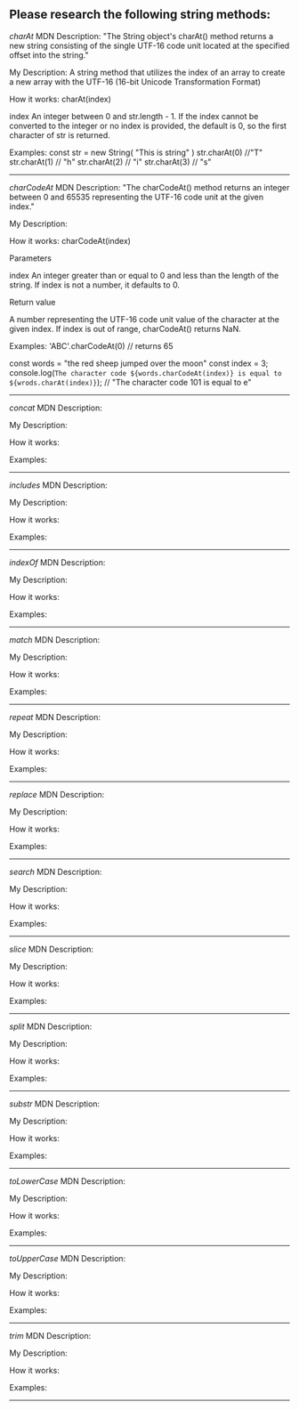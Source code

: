 ## Please research the following string methods:

_charAt_
MDN Description: "The String object's charAt() method returns a new string consisting of the single UTF-16 code unit located at the specified offset into the string."

My Description: A string method that utilizes the index of an array to create a new array with the UTF-16 (16-bit Unicode Transformation Format)

How it works:
charAt(index)

index
An integer between 0 and str.length - 1. If the index cannot be converted to the integer or no index is provided, the default is 0, so the first character of str is returned.

Examples:
const str = new String( "This is string" )
str.charAt(0) //"T"
str.charAt(1) // "h"
str.charAt(2) // "i"
str.charAt(3) // "s"

---

_charCodeAt_
MDN Description: "The charCodeAt() method returns an integer between 0 and 65535 representing the UTF-16 code unit at the given index."

My Description:

How it works:
charCodeAt(index)

Parameters

index
An integer greater than or equal to 0 and less than the length of the string. If index is not a number, it defaults to 0.

Return value

A number representing the UTF-16 code unit value of the character at the given index. If index is out of range, charCodeAt() returns NaN.

Examples:
'ABC'.charCodeAt(0) // returns 65

const words = "the red sheep jumped over the moon"
const index = 3;
console.log(`The character code ${words.charCodeAt(index)} is equal to ${wrods.charAt(index)}`); // "The character code 101 is equal to e"

---

_concat_
MDN Description:

My Description:

How it works:

Examples:

---

_includes_
MDN Description:

My Description:

How it works:

Examples:

---

_indexOf_
MDN Description:

My Description:

How it works:

Examples:

---

_match_
MDN Description:

My Description:

How it works:

Examples:

---

_repeat_
MDN Description:

My Description:

How it works:

Examples:

---

_replace_
MDN Description:

My Description:

How it works:

Examples:

---

_search_
MDN Description:

My Description:

How it works:

Examples:

---

_slice_
MDN Description:

My Description:

How it works:

Examples:

---

_split_
MDN Description:

My Description:

How it works:

Examples:

---

_substr_
MDN Description:

My Description:

How it works:

Examples:

---

_toLowerCase_
MDN Description:

My Description:

How it works:

Examples:

---

_toUpperCase_
MDN Description:

My Description:

How it works:

Examples:

---

_trim_
MDN Description:

My Description:

How it works:

Examples:

---
